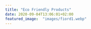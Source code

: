 ```yaml
---
title: "Eco Friendly Products"
date: 2020-09-04T13:06:01+02:00
featured_image:  "images/fiord1.webp"
---
```


